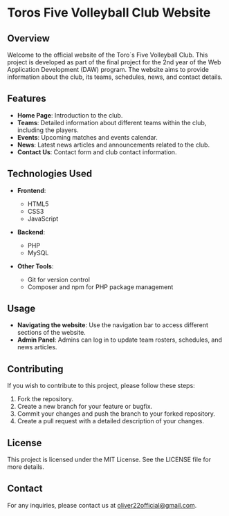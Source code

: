# Toros Five Volleyball Club Website

## Overview

Welcome to the official website of the Toro´s Five Volleyball Club. This project is developed as part of the final project for the 2nd year of the Web Application Development (DAW) program. The website aims to provide information about the club, its teams, schedules, news, and contact details.

## Features

- **Home Page**: Introduction to the club.
- **Teams**: Detailed information about different teams within the club, including the players.
- **Events**: Upcoming matches and events calendar.
- **News**: Latest news articles and announcements related to the club.
- **Contact Us**: Contact form and club contact information.

## Technologies Used

- **Frontend**:
  - HTML5
  - CSS3
  - JavaScript

- **Backend**:
  - PHP
  - MySQL

- **Other Tools**:
  - Git for version control
  - Composer and npm for PHP package management

## Usage

- **Navigating the website**: Use the navigation bar to access different sections of the website.
- **Admin Panel**: Admins can log in to update team rosters, schedules, and news articles.

## Contributing

If you wish to contribute to this project, please follow these steps:

1. Fork the repository.
2. Create a new branch for your feature or bugfix.
3. Commit your changes and push the branch to your forked repository.
4. Create a pull request with a detailed description of your changes.

## License

This project is licensed under the MIT License. See the LICENSE file for more details.

## Contact

For any inquiries, please contact us at oliver22official@gmail.com.

